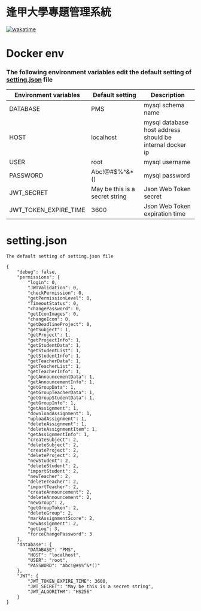 # 逢甲大學專題管理系統

[![wakatime](https://wakatime.com/badge/user/09ce4786-a8a5-43eb-8a65-50ad8684b5da/project/2f818c62-a844-4b03-9072-4e4658b25ced.svg)](https://wakatime.com/badge/user/09ce4786-a8a5-43eb-8a65-50ad8684b5da/project/2f818c62-a844-4b03-9072-4e4658b25ced)

# Docker env

### The following environment variables edit the default setting of [setting.json](#settingjson) file

| Environment variables | Default setting                | Description                                              |
| --------------------- | ------------------------------ | -------------------------------------------------------- |
| DATABASE              | PMS                            | mysql schema name                                        |
| HOST                  | localhost                      | mysql database host address should be internal docker ip |
| USER                  | root                           | mysql username                                           |
| PASSWORD              | Abc!@#$%^&\*()                 | mysql password                                           |
| JWT_SECRET            | May be this is a secret string | Json Web Token secret                                    |
| JWT_TOKEN_EXPIRE_TIME | 3600                           | Json Web Token expiration time                           |

# setting.json

`The default setting of setting.json file`

```
{
    "debug": false,
    "permissions": {
        "login": 0,
        "JWTValidation": 0,
        "checkPermission": 0,
        "getPermissionLevel": 0,
        "TimeoutStatus": 0,
        "changePassword": 0,
        "getIconImages": 0,
        "changeIcon": 0,
        "getDeadlineProject": 0,
        "getSubject": 1,
        "getProject": 1,
        "getProjectInfo": 1,
        "getStudentData": 1,
        "getStudentList": 1,
        "getStudentInfo": 1,
        "getTeacherData": 1,
        "getTeacherList": 1,
        "getTeacherInfo": 1,
        "getAnnouncementData": 1,
        "getAnnouncementInfo": 1,
        "getGroupData": 1,
        "getGroupTeacherData": 1,
        "getGroupStudentData": 1,
        "getGroupInfo": 1,
        "getAssignment": 1,
        "downloadAssignment": 1,
        "uploadAssignment": 1,
        "deleteAssignment": 1,
        "deleteAssignmentItem": 1,
        "getAssignmentInfo": 1,
        "createSubject": 2,
        "deleteSubject": 2,
        "createProject": 2,
        "deleteProject": 2,
        "newStudent": 2,
        "deleteStudent": 2,
        "importStudent": 2,
        "newTeacher": 2,
        "deleteTeacher": 2,
        "importTeacher": 2,
        "createAnnouncement": 2,
        "deleteAnnouncement": 2,
        "newGroup": 2,
        "getGroupToken": 2,
        "deleteGroup": 2,
        "markAssignmentScore": 2,
        "newAssignment": 2,
        "getLog": 3,
        "forceChangePassword": 3
    },
    "database": {
        "DATABASE": "PMS",
        "HOST": "localhost",
        "USER": "root",
        "PASSWORD": "Abc!@#$%^&*()"
    },
    "JWT": {
        "JWT_TOKEN_EXPIRE_TIME": 3600,
        "JWT_SECRET": "May be this is a secret string",
        "JWT_ALGORITHM": "HS256"
    }
}
```
